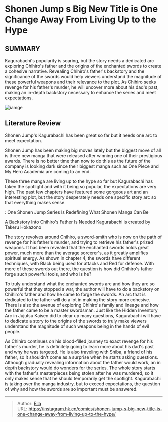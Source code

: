 # Shonen Jump s Big New Title is One Change Away From Living Up to the Hype


## SUMMARY 



  Kagurabachi&#39;s popularity is soaring, but the story needs a dedicated arc exploring Chihiro&#39;s father and the origins of the enchanted swords to create a cohesive narrative.   Revealing Chihiro&#39;s father&#39;s backstory and the significance of the swords would help viewers understand the magnitude of these powerful weapons and their relevance to the plot.   As Chihiro seeks revenge for his father&#39;s murder, he will uncover more about his dad&#39;s past, making an in-depth backstory necessary to enhance the series and meet expectations.  

![iamge](https://static1.srcdn.com/wordpress/wp-content/uploads/2023/10/kagurabachi.jpg)

## Literature Review

Shonen Jump&#39;s Kagurabachi has been great so far but it needs one arc to meet expectation.




Shonen Jump has been making big moves lately but the biggest move of all is three new manga that were released after winning one of their prestigious awards. There is no better time than now to do this as the future of the company is looking dark since their biggest manga such as One Piece and My Hero Academia are coming to an end.




These three manga are living up to the hype so far but Kagurabachi has taken the spotlight and with it being so popular, the expectations are very high. The past few chapters have featured some gorgeous art and an interesting plot, but the story desperately needs one specific story arc so that everything makes sense.

 : One Shonen Jump Series Is Redefining What Shonen Manga Can Be


 A Backstory Into Chihiro&#39;s Father Is Needed 
Kagurabachi is created by Takeru Hokazono
          

The story revolves around Chihiro, a sword-smith who is now on the path of revenge for his father&#39;s murder, and trying to retrieve his father&#39;s prized weapons. It has been revealed that the enchanted swords holds great power, much more than the average sorcerer&#39;s, as it greatly amplifies spiritual energy. As shown in chapter 4, the swords have different techniques, with Black being used for attacks and Red for defense. With more of these swords out there, the question is how did Chihiro&#39;s father forge such powerful tools, and who is he?




          

To truly understand what the enchanted swords are and how they are so powerful that they stopped a war, the author will have to do a backstory on Chihiro&#39;s father and how he came to forge the swords. An arc that is dedicated to the father will do a lot in making the story more cohesive. There is also the avenue of exploring Chihiro&#39;s family and lineage and how the father came to be a master swordsman. Just like the Hidden Inventory Arc in Jujutsu Kaisen did to clear up many questions, Kagurabachi will have to dedicate a story to the origins of the swords to truly make viewers understand the magnitude of such weapons being in the hands of evil people.

As Chihiro continues on his blood-filled journey to exact revenge for his father&#39;s murder, he is definitely going to learn more about his dad&#39;s past and why he was targeted. He is also traveling with Shiba, a friend of his father, so it shouldn&#39;t come as a surprise when he starts asking questions. Although gradually revealing information about the father would work, an in depth backstory would do wonders for the series. The whole story starts with the father&#39;s masterpieces being stolen after he was murdered, so it only makes sense that he should temporarily get the spotlight. Kagurabachi is taking over the manga industry, but to exceed expectations, the question of why and how the swords are so important must be answered.






---

> Author: [Ella](https://instagram.hk.cn/)  
> URL: https://instagram.hk.cn/comics/shonen-jump-s-big-new-title-is-one-change-away-from-living-up-to-the-hype/  

